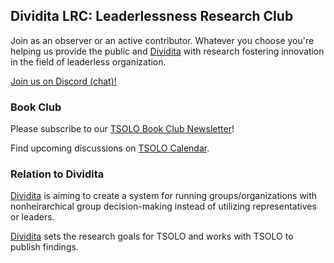 ## Dividita LRC: Leaderlessness Research Club

Join as an observer or an active contributor. Whatever you choose you're helping us provide the public and [Dividita](http://dividita.org) with research fostering innovation in the field of leaderless organization.

[Join us on Discord (chat)!](https://discord.gg/JxAuPmv)

### Book Club

Please subscribe to our [TSOLO Book Club Newsletter](https://mailchi.mp/0bca862bc6f8/dividita-book-club)!

Find upcoming discussions on [TSOLO Calendar](https://calendar.google.com/calendar/b/4?cid=ZGl2aWRpdGEub3JnX2ZvN205N2NiMTZuaTExaDNvNWdqNnBrMmRjQGdyb3VwLmNhbGVuZGFyLmdvb2dsZS5jb20).

### Relation to Dividita

[Dividita](http://dividita.org) is aiming to create a system for running groups/organizations with nonheirarchical group decision-making instead of utilizing representatives or leaders.

[Dividita](http://dividita.org) sets the research goals for TSOLO and works with TSOLO to publish findings.
